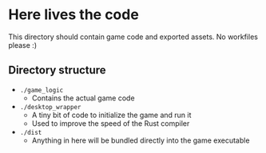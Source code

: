 # Here lives the code

This directory should contain game code and exported assets. No workfiles please :)


## Directory structure

- `./game_logic`
  - Contains the actual game code
- `./desktop_wrapper`
  - A tiny bit of code to initialize the game and run it
  - Used to improve the speed of the Rust compiler
- `./dist`
  - Anything in here will be bundled directly into the game executable
